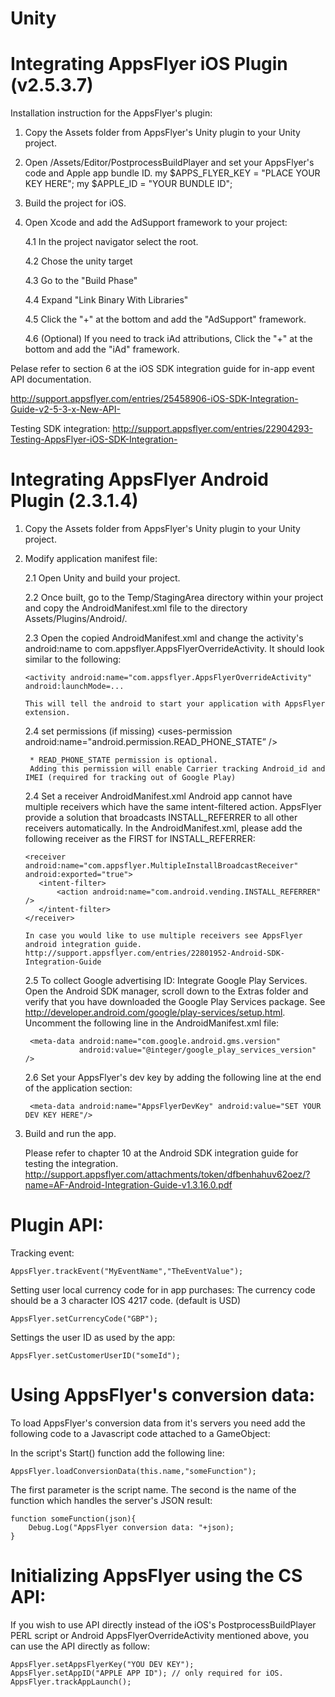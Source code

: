                                              
Unity
====================

Integrating AppsFlyer iOS Plugin (v2.5.3.7)
============================================

Installation instruction for the AppsFlyer's plugin:

1. Copy the Assets folder from AppsFlyer's Unity plugin to your Unity project.

2. Open /Assets/Editor/PostprocessBuildPlayer and set your AppsFlyer's code and Apple app bundle ID.
 my $APPS_FLYER_KEY = "PLACE YOUR KEY HERE";
 my $APPLE_ID   = "YOUR BUNDLE ID";

3. Build the project for iOS.

4. Open Xcode and add the AdSupport framework to your project:

   4.1 In the project navigator select the root.
   
   4.2 Chose the unity target
   
   4.3 Go to the "Build Phase"
   
   4.4 Expand "Link Binary With Libraries"
   
   4.5 Click the "+" at the bottom and add the "AdSupport" framework.
   
   4.6 (Optional) If you need to track iAd attributions, Click the "+" at the bottom and add the "iAd" framework.

Pelase refer to section 6 at the iOS SDK integration guide for in-app event API documentation.

http://support.appsflyer.com/entries/25458906-iOS-SDK-Integration-Guide-v2-5-3-x-New-API-

Testing SDK integration:
http://support.appsflyer.com/entries/22904293-Testing-AppsFlyer-iOS-SDK-Integration-



Integrating AppsFlyer Android Plugin (2.3.1.4)
==============================================
1. Copy the Assets folder from AppsFlyer's Unity plugin to your Unity project.

2. Modify application manifest file:
   
   2.1 Open Unity and build your project.
   
   2.2 Once built, go to the Temp/StagingArea directory within your project and copy the 
       AndroidManifest.xml file to the directory Assets/Plugins/Android/.
       
   2.3 Open the copied AndroidManifest.xml and change the activity's android:name to com.appsflyer.AppsFlyerOverrideActivity. 
       It should look similar to the following:

       <activity android:name="com.appsflyer.AppsFlyerOverrideActivity" android:launchMode=...
      
       This will tell the android to start your application with AppsFlyer extension.
      
   2.4   set permissions (if missing)
        <uses-permission android:name="android.permission.INTERNET" />
        <uses-permission android:name="android.permission.ACCESS_NETWORK_STATE" />
        <uses-permission android:name="android.permission.READ_PHONE_STATE” />
        
        * READ_PHONE_STATE permission is optional. 
        Adding this permission will enable Carrier tracking Android_id and IMEI (required for tracking out of Google Play)

   2.4 Set a receiver AndroidManifest.xml
       Android app cannot have multiple receivers which have the same intent-filtered action.
       AppsFlyer provide a solution that broadcasts INSTALL_REFERRER to all other receivers automatically. 
       In the AndroidManifest.xml, please add the following receiver as the FIRST for INSTALL_REFERRER: 
       
       <receiver android:name="com.appsflyer.MultipleInstallBroadcastReceiver" android:exported="true">
          <intent-filter>
              <action android:name="com.android.vending.INSTALL_REFERRER" />
          </intent-filter>
       </receiver>
       
       In case you would like to use multiple receivers see AppsFlyer android integration guide.
       http://support.appsflyer.com/entries/22801952-Android-SDK-Integration-Guide

    2.5 To collect Google advertising ID: Integrate Google Play Services. 
        Open the Android SDK manager, scroll down to the Extras folder and verify that you have downloaded the Google Play Services package. See http://developer.android.com/google/play-services/setup.html. Uncomment the following line in the AndroidManifest.xml file:
        
        <meta-data android:name="com.google.android.gms.version"
                   android:value="@integer/google_play_services_version" />
    
    2.6 Set your AppsFlyer's dev key by adding the following line at the end of the application section:
    
        <meta-data android:name="AppsFlyerDevKey" android:value="SET YOUR DEV KEY HERE"/>
		            
3. Build and run the app. 

   Please refer to chapter 10 at the Android SDK integration guide for testing the integration.
   http://support.appsflyer.com/attachments/token/dfbenhahuv62oez/?name=AF-Android-Integration-Guide-v1.3.16.0.pdf    



Plugin API:
===========

Tracking event:

    AppsFlyer.trackEvent("MyEventName","TheEventValue");
    
Setting user local currency code for in app purchases:
	The currency code should be a 3 character IOS 4217 code. (default is USD)    

    AppsFlyer.setCurrencyCode("GBP");

Settings the user ID as used by the app:

    AppsFlyer.setCustomerUserID("someId");
    
Using AppsFlyer's conversion data:
==================================

To load AppsFlyer's conversion data from it's servers you need add the following code to a Javascript code attached to a GameObject: 

In the script's Start() function add the following line:
    
    AppsFlyer.loadConversionData(this.name,"someFunction");

The first parameter is the script name. The second is the name of the function which handles the server's JSON result:

    function someFunction(json){
        Debug.Log("AppsFlyer conversion data: "+json);
    }
        
Initializing AppsFlyer using the CS API:
========================================

If you wish to use API directly instead of the iOS's PostprocessBuildPlayer PERL script 
or Android AppsFlyerOverrideActivity mentioned above, you can use the API directly as follow:

	AppsFlyer.setAppsFlyerKey("YOU DEV KEY");
	AppsFlyer.setAppID("APPLE APP ID"); // only required for iOS.
	AppsFlyer.trackAppLaunch();
        
        

